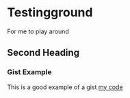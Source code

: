 # Testingground
For me to play around

## Second Heading

### Gist Example
This is a good example of a gist [my code](https://gist.github.com/GeneJun/6429110ae6754678d3affa43e444bc97)
